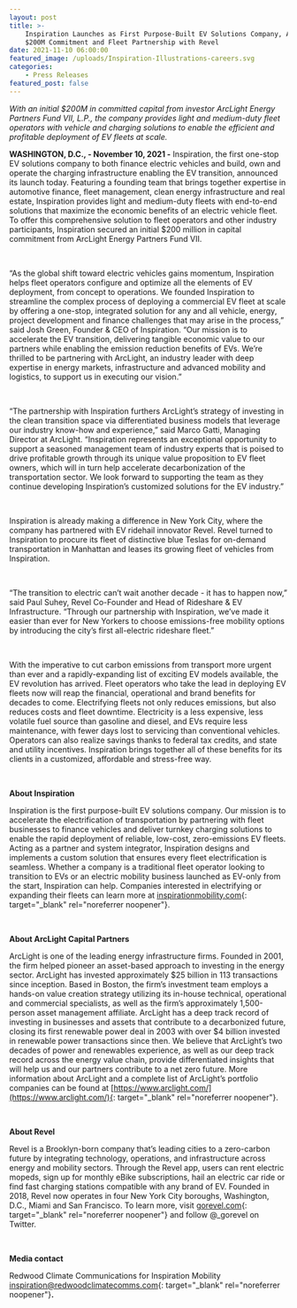 ```yaml
---
layout: post
title: >-
    Inspiration Launches as First Purpose-Built EV Solutions Company, Announces
    $200M Commitment and Fleet Partnership with Revel
date: 2021-11-10 06:00:00
featured_image: /uploads/Inspiration-Illustrations-careers.svg
categories:
    - Press Releases
featured_post: false
---
```

*With an initial $200M in committed capital from investor ArcLight Energy Partners Fund VII, L.P., the company provides light and medium-duty fleet operators with vehicle and charging solutions to enable the efficient and profitable deployment of EV fleets at scale.*

**WASHINGTON, D.C., - November 10, 2021 -** Inspiration, the first one-stop EV solutions company to both finance electric vehicles and build, own and operate the charging infrastructure enabling the EV transition, announced its launch today. Featuring a founding team that brings together expertise in automotive finance, fleet management, clean energy infrastructure and real estate, Inspiration provides light and medium-duty fleets with end-to-end solutions that maximize the economic benefits of an electric vehicle fleet. To offer this comprehensive solution to fleet operators and other industry participants, Inspiration secured an initial $200 million in capital commitment from ArcLight Energy Partners Fund VII.&nbsp;

&nbsp;

“As the global shift toward electric vehicles gains momentum, Inspiration helps fleet operators configure and optimize all the elements of EV deployment, from concept to operations. We founded Inspiration to streamline the complex process of deploying a commercial EV fleet at scale by offering a one-stop, integrated solution for any and all vehicle, energy, project development and finance challenges that may arise in the process,” said Josh Green, Founder & CEO of Inspiration. “Our mission is to accelerate the EV transition, delivering tangible economic value to our partners while enabling the emission reduction benefits of EVs. We’re thrilled to be partnering with ArcLight, an industry leader with deep expertise in energy markets, infrastructure and advanced mobility and logistics, to support us in executing our vision.”&nbsp;&nbsp;

&nbsp;

“The partnership with Inspiration furthers ArcLight’s strategy of investing in the clean transition space via differentiated business models that leverage our industry know-how and experience,” said Marco Gatti, Managing Director at ArcLight. “Inspiration represents an exceptional opportunity to support a seasoned management team of industry experts that is poised to drive profitable growth through its unique value proposition to EV fleet owners, which will in turn help accelerate decarbonization of the transportation sector. We look forward to supporting the team as they continue developing Inspiration’s customized solutions for the EV industry.”&nbsp;

&nbsp;

Inspiration is already making a difference in New York City, where the company has partnered with EV ridehail innovator Revel. Revel turned to Inspiration to procure its fleet of distinctive blue Teslas for on-demand transportation in Manhattan and leases its growing fleet of vehicles from Inspiration.&nbsp;&nbsp;

&nbsp;

“The transition to electric can’t wait another decade - it has to happen now,” said Paul Suhey, Revel Co-Founder and Head of Rideshare & EV Infrastructure. “Through our partnership with Inspiration, we’ve made it easier than ever for New Yorkers to choose emissions-free mobility options by introducing the city’s first all-electric rideshare fleet.”&nbsp;

&nbsp;

With the imperative to cut carbon emissions from transport more urgent than ever and a rapidly-expanding list of exciting EV models available, the EV revolution has arrived. Fleet operators who take the lead in deploying EV fleets now will reap the financial, operational and brand benefits for decades to come. Electrifying fleets not only reduces emissions, but also reduces costs and fleet downtime. Electricity is a less expensive, less volatile fuel source than gasoline and diesel, and EVs require less maintenance, with fewer days lost to servicing than conventional vehicles. Operators can also realize savings thanks to federal tax credits, and state and utility incentives. Inspiration brings together all of these benefits for its clients in a customized, affordable and stress-free way.&nbsp;&nbsp;

&nbsp;

**About Inspiration&nbsp;**&nbsp;

Inspiration is the first purpose-built EV solutions company. Our mission is to accelerate the electrification of transportation by partnering with fleet businesses to finance vehicles and deliver turnkey charging solutions to enable the rapid deployment of reliable, low-cost, zero-emissions EV fleets. Acting as a partner and system integrator, Inspiration designs and implements a custom solution that ensures every fleet electrification is seamless. Whether a company is a traditional fleet operator looking to transition to EVs or an electric mobility business launched as EV-only from the start, Inspiration can help. Companies interested in electrifying or expanding their fleets can learn more at [inspirationmobility.com](https://www.inspirationmobility.com/){: target="_blank" rel="noreferrer noopener"}.&nbsp;&nbsp;

&nbsp;

**About ArcLight Capital Partners**&nbsp;

ArcLight is one of the leading energy infrastructure firms. Founded in 2001, the firm helped pioneer an asset-based approach to investing in the energy sector. ArcLight has invested approximately $25 billion in 113 transactions since inception. Based in Boston, the firm’s investment team employs a hands-on value creation strategy utilizing its in-house technical, operational and commercial specialists, as well as the firm’s approximately 1,500-person asset management affiliate. ArcLight has a deep track record of investing in businesses and assets that contribute to a decarbonized future, closing its first renewable power deal in 2003 with over $4 billion invested in renewable power transactions since then. We believe that ArcLight’s two decades of power and renewables experience, as well as our deep track record across the energy value chain, provide differentiated insights that will help us and our partners contribute to a net zero future. More information about ArcLight and a complete list of ArcLight’s portfolio companies can be found at [https://www.arclight.com/](https://www.arclight.com/){: target="_blank" rel="noreferrer noopener"}.&nbsp;

&nbsp;

**About Revel**&nbsp;

Revel is a Brooklyn-born company that’s leading cities to a zero-carbon future by integrating technology, operations, and infrastructure across energy and mobility sectors. Through the Revel app, users can rent electric mopeds, sign up for monthly eBike subscriptions, hail an electric car ride or find fast charging stations compatible with any brand of EV. Founded in 2018, Revel now operates in four New York City boroughs, Washington, D.C., Miami and San Francisco. To learn more, visit [gorevel.com](http://gorevel.com/){: target="_blank" rel="noreferrer noopener"} and follow @\_gorevel on Twitter.&nbsp;

&nbsp;

**Media contact**&nbsp;

Redwood Climate Communications for Inspiration Mobility [inspiration@redwoodclimatecomms.com](mailto:inspirationmobility@redwoodclimatecomms.com){: target="_blank" rel="noreferrer noopener"}**.**
